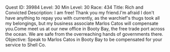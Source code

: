 Quest ID: 39984
Level: 30
Min Level: 30
Race: 434
Title: Rich and Convicted
Description: I am free! Thank you my friend.I'm afraid I don't have anything to repay you with currently, as the warchief's thugs took all my belongings, but my business associate Marlos Catos will compensate you.Come meet us at our new office in Booty Bay, the free trade port across the ocean. We are safe from the overreaching hands of governments there.
Objective: Speak to Marlos Catos in Booty Bay to be compensated for your service to Shell Co.
